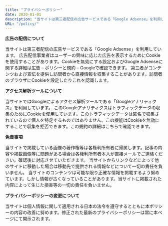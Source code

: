 ```yaml
---
title: "プライバシーポリシー"
date: 2020-01-01
description: "当サイトは第三者配信の広告サービスである「Google Adsense」を利用しています。"
URL: "/policy/"
---
```


**広告の配信について**

当サイトは第三者配信の広告サービスである「Google Adsense」を利用しています。
広告配信事業者はユーザーの興味に応じた広告を表示するためにCookieを使用することがあります。Cookieを無効にする設定およびGoogle Adsenseに関する詳細は広告 – ポリシーと規約 – Googleで確認できます。
第三者がコンテンツおよび宣伝を提供し訪問者から直接情報を収集することがあります。訪問者のブラウザにCookieを設定したりこれを認識します。

**アクセス解析ツールについて**

当サイトではGoogleによるアクセス解析ツールである「Googleアナリティクス」を利用しています。
このGoogleアナリティクスはトラフィックデータの収集のためにCookieを使用しています。このトラフィックデータは匿名で収集されているので個人を特定するものではありません。この機能はCookieを無効にすることで収集を拒否できます。この規約の詳細はこちらで確認できます。

**免責事項**

当サイトで掲載している画像の著作権等は各権利所有者に帰属します。記事の内容や掲載画像等に問題がある場合は各権利所有者本人が直接メールでご連絡ください。確認後に対応させていただきます。
当サイトからリンクなどによって他のサイトに移動した場合は移動先で提供される情報などについて一切の責任を負いません。
当サイトのコンテンツは可能な限り正確な情報を掲載するよう努めています。しかし情報が古くなっていることがあります。当サイトに掲載された内容によって生じた損害等の一切の責任を負いません。

**プライバシーポリシーの変更について**

当サイトは個人情報に関して適用される日本の法令を遵守するとともに本ポリシーの内容の改善に努めます。修正された最新のプライバシーポリシーは常に本ページにて開示されます。